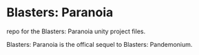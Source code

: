 # Blasters: Paranoia
repo for the Blasters: Paranoia unity project files.

Blasters: Paranoia is the offical sequel to Blasters: Pandemonium.
